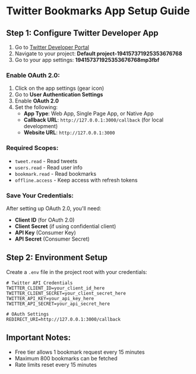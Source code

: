 # Twitter Bookmarks App Setup Guide

## Step 1: Configure Twitter Developer App

1. Go to [Twitter Developer Portal](https://developer.twitter.com/en)
2. Navigate to your project: **Default project-194157371925353676768**
3. Go to your app settings: **194157371925353676768mp3fbf**

### Enable OAuth 2.0:
1. Click on the app settings (gear icon)
2. Go to **User Authentication Settings**
3. Enable **OAuth 2.0**
4. Set the following:
   - **App Type**: Web App, Single Page App, or Native App
   - **Callback URL**: `http://127.0.0.1:3000/callback` (for local development)
   - **Website URL**: `http://127.0.0.1:3000`

### Required Scopes:
- `tweet.read` - Read tweets
- `users.read` - Read user info
- `bookmark.read` - Read bookmarks
- `offline.access` - Keep access with refresh tokens

### Save Your Credentials:
After setting up OAuth 2.0, you'll need:
- **Client ID** (for OAuth 2.0)
- **Client Secret** (if using confidential client)
- **API Key** (Consumer Key)
- **API Secret** (Consumer Secret)

## Step 2: Environment Setup

Create a `.env` file in the project root with your credentials:

```env
# Twitter API Credentials
TWITTER_CLIENT_ID=your_client_id_here
TWITTER_CLIENT_SECRET=your_client_secret_here
TWITTER_API_KEY=your_api_key_here
TWITTER_API_SECRET=your_api_secret_here

# OAuth Settings
REDIRECT_URI=http://127.0.0.1:3000/callback
```

## Important Notes:
- Free tier allows 1 bookmark request every 15 minutes
- Maximum 800 bookmarks can be fetched
- Rate limits reset every 15 minutes